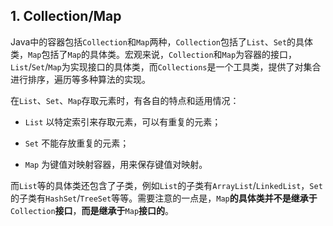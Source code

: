 ## 1. Collection/Map

Java中的容器包括`Collection`和`Map`两种，`Collection`包括了`List`、`Set`的具体类，`Map`包括了`Map`的具体类。宏观来说，`Collection`和`Map`为容器的接口，`List`/`Set`/`Map`为实现接口的具体类，而`Collections`是一个工具类，提供了对集合进行排序，遍历等多种算法的实现。

在`List`、`Set`、`Map`存取元素时，有各自的特点和适用情况：

- `List` 以特定索引来存取元素，可以有重复的元素；

- `Set` 不能存放重复的元素；

- `Map` 为键值对映射容器，用来保存键值对映射。

而`List`等的具体类还包含了子类，例如`List`的子类有`ArrayList`/`LinkedList`，`Set`的子类有`HashSet`/`TreeSet`等等。需要注意的一点是，`Map`**的具体类并不是继承于**`Collection`**接口**，**而是继承于**`Map`**接口的**。
